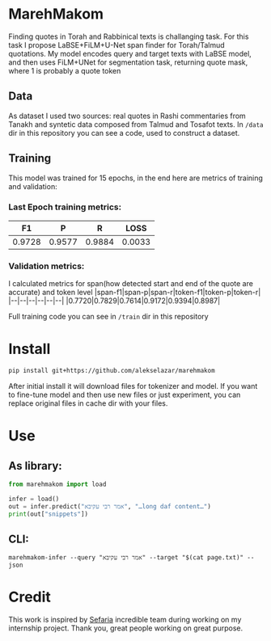 # MarehMakom
Finding quotes in Torah and Rabbinical texts is challanging task. For this task I propose LaBSE+FiLM+U-Net span finder for Torah/Talmud quotations. My model encodes query and target texts with LaBSE model, and then uses FiLM+UNet for segmentation task, returning quote mask, where 1 is probably a quote token

## Data
As dataset I used two sources: real quotes in Rashi commentaries from Tanakh and syntetic data composed from Talmud and Tosafot texts. In `/data` dir in this repository you can see a code, used to construct a dataset.

## Training
This model was trained for 15 epochs, in the end here are metrics of training and validation:
### Last Epoch training metrics:
|F1|P|R|LOSS
|--|--|--|--|
| 0.9728|0.9577|0.9884|0.0033
### Validation metrics:
I calculated metrics for span(how detected start and end of the quote are accurate) and token level
|span-f1|span-p|span-r|token-f1|token-p|token-r|
|--|--|--|--|--|--|
|0.7720|0.7829|0.7614|0.9172|0.9394|0.8987|

Full training code you can see in `/train` dir in this repository

# Install

```bash
pip install git+https://github.com/alekselazar/marehmakom
```

After initial install it will download files for tokenizer and model. If you want to fine-tune model and then use new files or just experiment, you can replace original files in cache dir with your files.

# Use

## As library:
```python
from marehmakom import load

infer = load()
out = infer.predict("אמר רבי עקיבא", "…long daf content…")
print(out["snippets"])
```
## CLI:
```
marehmakom-infer --query "אמר רבי עקיבא" --target "$(cat page.txt)" --json
```
# Credit
This work is inspired by [Sefaria](https://www.sefaria.org.il/team) incredible team during working on my internship project. Thank you, great people working on great purpose.